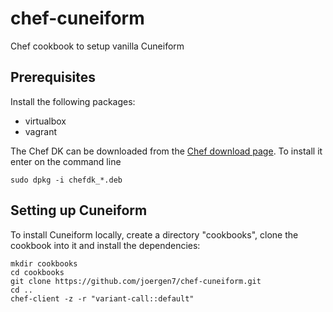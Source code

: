 # chef-cuneiform

Chef cookbook to setup vanilla Cuneiform


## Prerequisites

Install the following packages:

- virtualbox
- vagrant

The Chef DK can be downloaded from the [Chef download page](https://downloads.chef.io/chef-dk/).
To install it enter on the command line

    sudo dpkg -i chefdk_*.deb

## Setting up Cuneiform

To install Cuneiform locally, create a directory "cookbooks", clone the cookbook
into it and install the dependencies:

    mkdir cookbooks
    cd cookbooks
    git clone https://github.com/joergen7/chef-cuneiform.git
    cd ..
    chef-client -z -r "variant-call::default"
